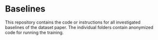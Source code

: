Baselines
=========

This repository contains the code or instructions for all investigated baselines of the dataset paper. The individual folders contain anonymized code for running the training.

